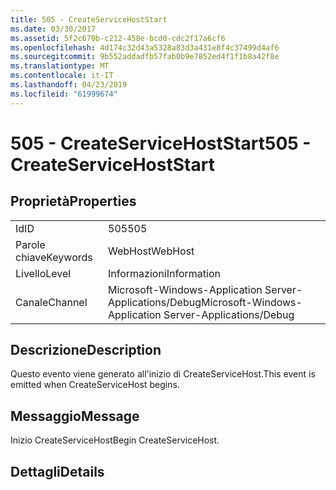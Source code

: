 ```yaml
---
title: 505 - CreateServiceHostStart
ms.date: 03/30/2017
ms.assetid: 5f2c670b-c212-458e-bcd0-cdc2f17a6cf6
ms.openlocfilehash: 4d174c32d43a5328a83d3a431e8f4c37499d4af6
ms.sourcegitcommit: 9b552addadfb57fab0b9e7852ed4f1f1b8a42f8e
ms.translationtype: MT
ms.contentlocale: it-IT
ms.lasthandoff: 04/23/2019
ms.locfileid: "61999674"
---
```

# <a name="505---createservicehoststart"></a><span data-ttu-id="1bcbb-102">505 - CreateServiceHostStart</span><span class="sxs-lookup"><span data-stu-id="1bcbb-102">505 - CreateServiceHostStart</span></span>
## <a name="properties"></a><span data-ttu-id="1bcbb-103">Proprietà</span><span class="sxs-lookup"><span data-stu-id="1bcbb-103">Properties</span></span>  
  
|||  
|-|-|  
|<span data-ttu-id="1bcbb-104">Id</span><span class="sxs-lookup"><span data-stu-id="1bcbb-104">ID</span></span>|<span data-ttu-id="1bcbb-105">505</span><span class="sxs-lookup"><span data-stu-id="1bcbb-105">505</span></span>|  
|<span data-ttu-id="1bcbb-106">Parole chiave</span><span class="sxs-lookup"><span data-stu-id="1bcbb-106">Keywords</span></span>|<span data-ttu-id="1bcbb-107">WebHost</span><span class="sxs-lookup"><span data-stu-id="1bcbb-107">WebHost</span></span>|  
|<span data-ttu-id="1bcbb-108">Livello</span><span class="sxs-lookup"><span data-stu-id="1bcbb-108">Level</span></span>|<span data-ttu-id="1bcbb-109">Informazioni</span><span class="sxs-lookup"><span data-stu-id="1bcbb-109">Information</span></span>|  
|<span data-ttu-id="1bcbb-110">Canale</span><span class="sxs-lookup"><span data-stu-id="1bcbb-110">Channel</span></span>|<span data-ttu-id="1bcbb-111">Microsoft-Windows-Application Server-Applications/Debug</span><span class="sxs-lookup"><span data-stu-id="1bcbb-111">Microsoft-Windows-Application Server-Applications/Debug</span></span>|  
  
## <a name="description"></a><span data-ttu-id="1bcbb-112">Descrizione</span><span class="sxs-lookup"><span data-stu-id="1bcbb-112">Description</span></span>  
 <span data-ttu-id="1bcbb-113">Questo evento viene generato all'inizio di CreateServiceHost.</span><span class="sxs-lookup"><span data-stu-id="1bcbb-113">This event is emitted when CreateServiceHost begins.</span></span>  
  
## <a name="message"></a><span data-ttu-id="1bcbb-114">Messaggio</span><span class="sxs-lookup"><span data-stu-id="1bcbb-114">Message</span></span>  
 <span data-ttu-id="1bcbb-115">Inizio CreateServiceHost</span><span class="sxs-lookup"><span data-stu-id="1bcbb-115">Begin CreateServiceHost.</span></span>  
  
## <a name="details"></a><span data-ttu-id="1bcbb-116">Dettagli</span><span class="sxs-lookup"><span data-stu-id="1bcbb-116">Details</span></span>

